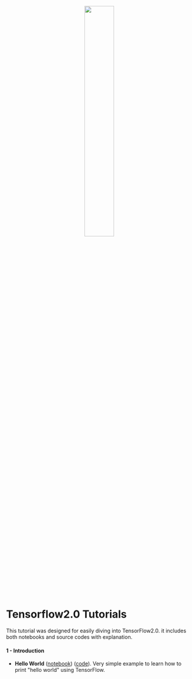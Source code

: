 <p align="center">
    <a href="https://www.tensorflow.org/" target="_blank">
    <img width="40%" src="https://github.com/YunYang1994/tensorflow2.0-tutorial/blob/master/common/logo.jpeg" style="max-width:100%;">
    </a>
</p>

<br>

# Tensorflow2.0 Tutorials
This tutorial was designed for easily diving into TensorFlow2.0.  it includes both notebooks and source codes with explanation.

#### 1 - Introduction
- **Hello World** ([notebook](1-Introduction/helloworld.ipynb)) ([code](1-Introduction/helloworld.py)). Very simple example to learn how to print "hello world" using TensorFlow.
